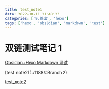 ```yaml
---
title: test_note1
date: 2022-10-11 21:40:23
categories: ['9.输出', 'hexo']
tags: ['hexo', 'obsidian', 'markdown', 'test']
---
```


# 双链测试笔记 1

[Obsidian+Hexo Markdown 测试](../1186/#公式)

[test_note2](../1188/#Branch 2)

[test_note2](../1190)
